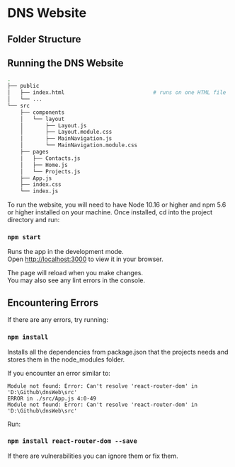 # DNS Website

## Folder Structure

## Running the DNS Website
```bash
.
├── public
│   ├── index.html                            # runs on one HTML file
│   └── ...
└── src
    ├── components
    │   └── layout
    │       ├── Layout.js
    │       ├── Layout.module.css
    │       ├── MainNavigation.js
    │       └── MainNavigation.module.css
    ├── pages
    │   ├── Contacts.js
    │   ├── Home.js
    │   └── Projects.js
    ├── App.js
    ├── index.css
    └── index.js
```

To run the website, you will need to have Node 10.16 or higher and npm 5.6 or higher installed on your machine.
Once installed, cd into the project directory and run:

### `npm start`

Runs the app in the development mode.\
Open [http://localhost:3000](http://localhost:3000) to view it in your browser.

The page will reload when you make changes.\
You may also see any lint errors in the console.

## Encountering Errors

If there are any errors, try running:

### `npm install`

Installs all the dependencies from package.json that the projects needs and stores them in the node_modules folder.

If you encounter an error similar to:

```
Module not found: Error: Can't resolve 'react-router-dom' in 'D:\Github\dnsWeb\src'
ERROR in ./src/App.js 4:0-49
Module not found: Error: Can't resolve 'react-router-dom' in 'D:\Github\dnsWeb\src'
```

Run:

 ### `npm install react-router-dom --save`

 If there are vulnerabilities you can ignore them or fix them.
